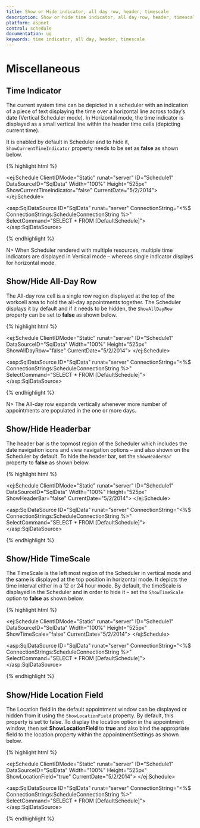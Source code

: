 ```yaml
---
title: Show or Hide indicator, all day row, header, timescale
description: Show or hide time indicator, all day row, header, timescale
platform: aspnet
control: schedule
documentation: ug
keywords: time indicator, all day, header, timescale 
---
```

# Miscellaneous

## Time Indicator

The current system time can be depicted in a scheduler with an indication of a piece of text displaying the time over a horizontal line across today’s date (Vertical Scheduler mode). In Horizontal mode, the time indicator is displayed as a small vertical line within the header time cells (depicting current time). 

It is enabled by default in Scheduler and to hide it, `ShowCurrentTimeIndicator` property needs to be set as **false** as shown below.

{% highlight html %}

<!--Container for ejScheduler widget-->
<ej:Schedule ClientIDMode="Static" runat="server" ID="Schedule1" DataSourceID="SqlData" Width="100%" Height="525px" ShowCurrentTimeIndicator="false" CurrentDate="5/2/2014">
    <AppointmentSettings Id="Id" Subject="Subject" AllDay="AllDay" StartTime="StartTime" EndTime="EndTime" Description="Description" Recurrence="Recurrence" RecurrenceRule="RecurrenceRule"/>
</ej:Schedule>

<asp:SqlDataSource ID="SqlData" runat="server" ConnectionString="<%$ ConnectionStrings:ScheduleConnectionString %>"
            SelectCommand="SELECT * FROM [DefaultSchedule]"></asp:SqlDataSource>

{% endhighlight %}

N> When Scheduler rendered with multiple resources, multiple time indicators are displayed in Vertical mode – whereas single indicator displays for horizontal mode.

## Show/Hide All-Day Row

The All-day row cell is a single row region displayed at the top of the workcell area to hold the all-day appointments together. The Scheduler displays it by default and if it needs to be hidden, the `ShowAllDayRow` property can be set to **false** as shown below.

{% highlight html %}

<!--Container for ejScheduler widget-->
<ej:Schedule ClientIDMode="Static" runat="server" ID="Schedule1" DataSourceID="SqlData" Width="100%" Height="525px" ShowAllDayRow="false" CurrentDate="5/2/2014">
    <AppointmentSettings Id="Id" Subject="Subject" AllDay="AllDay" StartTime="StartTime" EndTime="EndTime" Description="Description" Recurrence="Recurrence" RecurrenceRule="RecurrenceRule"/>
</ej:Schedule>

<asp:SqlDataSource ID="SqlData" runat="server" ConnectionString="<%$ ConnectionStrings:ScheduleConnectionString %>"
            SelectCommand="SELECT * FROM [DefaultSchedule]"></asp:SqlDataSource>

{% endhighlight %}

N> The All-day row expands vertically whenever more number of appointments are populated in the one or more days.

## Show/Hide Headerbar

The header bar is the topmost region of the Scheduler which includes the date navigation icons and view navigation options – and also shown on the Scheduler by default. To hide the header bar, set the `ShowHeaderBar` property to **false** as shown below.

{% highlight html %}

<!--Container for ejScheduler widget-->
<ej:Schedule ClientIDMode="Static" runat="server" ID="Schedule1" DataSourceID="SqlData" Width="100%" Height="525px" ShowHeaderBar="false" CurrentDate="5/2/2014">
    <AppointmentSettings Id="Id" Subject="Subject" AllDay="AllDay" StartTime="StartTime" EndTime="EndTime" Description="Description" Recurrence="Recurrence" RecurrenceRule="RecurrenceRule"/>
</ej:Schedule>

<asp:SqlDataSource ID="SqlData" runat="server" ConnectionString="<%$ ConnectionStrings:ScheduleConnectionString %>"
            SelectCommand="SELECT * FROM [DefaultSchedule]"></asp:SqlDataSource>

{% endhighlight %}

## Show/Hide TimeScale

The TimeScale is the left most region of the Scheduler in vertical mode and the same is displayed at the top position in horizontal mode. It depicts the time interval either in a 12 or 24 hour mode. By default, the timeScale is displayed in the Scheduler and in order to hide it – set the `ShowTimeScale` option to **false** as shown below.

{% highlight html %}

<!--Container for ejScheduler widget-->
<ej:Schedule ClientIDMode="Static" runat="server" ID="Schedule1" DataSourceID="SqlData" Width="100%" Height="525px" ShowTimeScale="false" CurrentDate="5/2/2014">
    <AppointmentSettings Id="Id" Subject="Subject" AllDay="AllDay" StartTime="StartTime" EndTime="EndTime" Description="Description" Recurrence="Recurrence" RecurrenceRule="RecurrenceRule"/>
</ej:Schedule>

<asp:SqlDataSource ID="SqlData" runat="server" ConnectionString="<%$ ConnectionStrings:ScheduleConnectionString %>"
            SelectCommand="SELECT * FROM [DefaultSchedule]"></asp:SqlDataSource>

{% endhighlight %}

## Show/Hide Location Field

The Location field in the default appointment window can be displayed or hidden from it using the `ShowLocationField` property. By default, this property is set to false. To display the location option in the appointment window, then set **ShowLocationField** to **true** and also bind the appropriate field to the location property within the appointmentSettings as shown below.

{% highlight html %}

<!--Container for ejScheduler widget-->
<ej:Schedule ClientIDMode="Static" runat="server" ID="Schedule1" DataSourceID="SqlData" Width="100%" Height="525px" ShowLocationField="true" CurrentDate="5/2/2014">
    <AppointmentSettings Id="Id" Subject="Subject" AllDay="AllDay" StartTime="StartTime" EndTime="EndTime" Location="Location" Description="Description" Recurrence="Recurrence" RecurrenceRule="RecurrenceRule"/>
</ej:Schedule>

<asp:SqlDataSource ID="SqlData" runat="server" ConnectionString="<%$ ConnectionStrings:ScheduleConnectionString %>"
            SelectCommand="SELECT * FROM [DefaultSchedule]"></asp:SqlDataSource>

{% endhighlight %}

